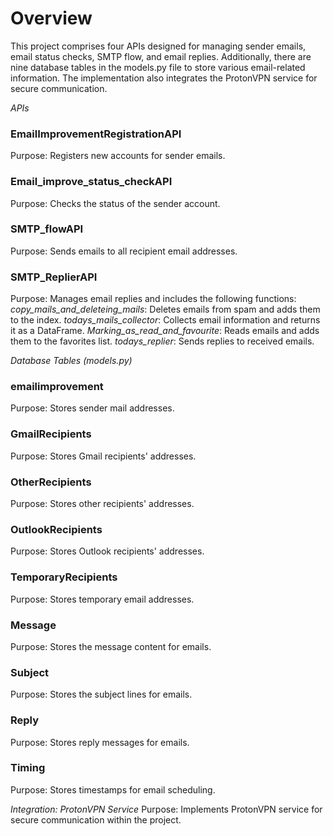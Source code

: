 
# Overview
This project comprises four APIs designed for managing sender emails, email status checks, SMTP flow, and email replies. Additionally, there are nine database tables in the models.py file to store various email-related information. The implementation also integrates the ProtonVPN service for secure communication.

*APIs*
### EmailImprovementRegistrationAPI
Purpose: Registers new accounts for sender emails.

### Email_improve_status_checkAPI
Purpose: Checks the status of the sender account.

### SMTP_flowAPI
Purpose: Sends emails to all recipient email addresses.

### SMTP_ReplierAPI
Purpose: Manages email replies and includes the following functions:
    *copy_mails_and_deleteing_mails*: Deletes emails from spam and adds them to the index.
    *todays_mails_collector*: Collects email information and returns it as a DataFrame.
    *Marking_as_read_and_favourite*: Reads emails and adds them to the favorites list.
    *todays_replier*: Sends replies to received emails.

*Database Tables (models.py)*

### emailimprovement
Purpose: Stores sender mail addresses.

### GmailRecipients
Purpose: Stores Gmail recipients' addresses.

### OtherRecipients
Purpose: Stores other recipients' addresses.

### OutlookRecipients
Purpose: Stores Outlook recipients' addresses.

### TemporaryRecipients
Purpose: Stores temporary email addresses.

### Message
Purpose: Stores the message content for emails.

### Subject
Purpose: Stores the subject lines for emails.

### Reply
Purpose: Stores reply messages for emails.

### Timing
Purpose: Stores timestamps for email scheduling.

*Integration: ProtonVPN Service*
Purpose: Implements ProtonVPN service for secure communication within the project.